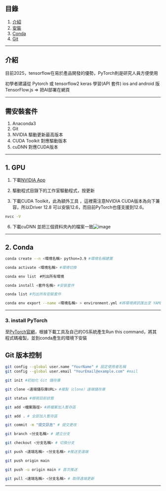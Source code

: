 


## 目錄
1. [介紹](#介紹)
2. [安裝](#需安裝套件)
3. [Conda](#conda)
4. [Git](#git)
----
## 介紹
目前2025，tensorflow在易於產品開發的優勢，PyTorch則是研究人員方便使用

初學者建議從 Pytorch 或 tensorflow2 keras 學習(API 套件)
ios and android 版 
TensorFlow.js => 把AI部署在網頁

----

## 需安裝套件
1. Anaconda3
2. Git
3. NVIDIA 驅動更新最高版本
4. CUDA Toolkit 對應驅動版本
5. cuDNN 對應CUDA版本
----
## 1. GPU
1. 下載[NVIDIA App](https://www.nvidia.com/zh-tw/software/nvidia-app/)

3. 驅動程式目錄下的工作室驅動程式，按更新
4. 下載CUDA Toolkit，此為額外工具 ，這裡需注意NVIDIA CUDA版本為向下兼容，所以Driver 12.8 可以安裝12.6，而目前PyTorch也僅支援到12.6。
  ```bash
  nvcc -V
  ```
6. 下載cuDNN 並把三個資料夾內的檔案一致![image](https://github.com/user-attachments/assets/78e7b4c4-af59-4c70-b1c6-671e40119786)

----
## 2. Conda
```bash
conda create --n <環境名稱> python=3.9 #環境名稱建置
```
```bash
conda activate <環境名稱> #環境切換
```
```bash 
conda env list　#列出所有環境
```
```bash
conda install <套件名稱> #安裝套件
``` 
```bash
conda list #列出所有安裝套件
```
```bash
conda env export --name <環境名稱> > environment.yml #將環境資訊匯出至 YAML 檔
```
----

### 3. install PyTorch
至[PyTorch官網](https://pytorch.org/)，根據下載工具及自己的OS系統產生Run this command，將其程式碼複製，並到conda產生的環境下安裝

## Git 版本控制
```bash
git config --global user.name "YourName" # 設定使用者名稱
git config --global user.email "YourEmail@example.com" #mail
```
```bash
git init #初始化 Git 儲存庫
```
```bash
git clone <遠端儲存庫URL> #複製（clone）遠端儲存庫
```
```bash
git status #檢視目前狀態
```
```bash
git add <檔案路徑> #將檔案加入暫存區
```
```bash
git add . # 全部加入暫存區
```
```bash
git commit -m "提交訊息" # 提交更改
```
```bash
git branch <分支名稱> # 建立分支
```
```bash
git checkout <分支名稱> # 切換分支
```
```bash
git push <遠端名稱> <分支名稱> #推送至遠端
```
```bash
git push origin main
```
```bash
git push -u origin main # 首次推送
```
```bash
git pull <遠端名稱> <分支名稱> # 取得遠端更新
```
----


